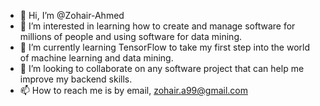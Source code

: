 - 👋 Hi, I’m @Zohair-Ahmed
- 👀 I’m interested in learning how to create and manage software for millions of people and using software for data mining.
- 🌱 I’m currently learning TensorFlow to take my first step into the world of machine learning and data mining.
- 💞️ I’m looking to collaborate on any software project that can help me improve my backend skills.
- 📫 How to reach me is by email, zohair.a99@gmail.com

<!---
Zohair-Ahmed/Zohair-Ahmed is a ✨ special ✨ repository because its `README.md` (this file) appears on your GitHub profile.
You can click the Preview link to take a look at your changes.
--->
